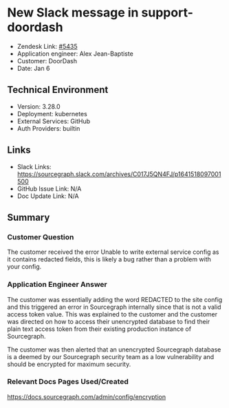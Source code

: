 
# New Slack message in support-doordash <!-- Ticket Title  Hint: include keywords to make it searchable -->

- Zendesk Link: [#5435](https://sourcegraph.zendesk.com/agent/tickets/5435)
- Application engineer: Alex Jean-Baptiste
- Customer: DoorDash <!-- Redact if this contains personally identifying information -->
- Date: Jan 6

<!-- Data populated from integration, speak to Ben Gordon or Michael Bali if not working -->
<!-- During Internal team trial, fill missing data manually (we are waiting for all data to sync) -->

## Technical Environment
- Version: 3.28.0​
- Deployment: kubernetes
- External Services: GitHub
- Auth Providers: builtin


## Links
<!-- Data for application engineer manual entry -->
- Slack Links: https://sourcegraph.slack.com/archives/C017J5QN4FJ/p1641518097001500
- GitHub Issue Link: N/A
- Doc Update Link: N/A

## Summary
### Customer Question

The customer received the error Unable to write external service config as it contains redacted fields, this is likely a bug rather than a problem with your config.

### Application Engineer Answer

The customer was essentially adding the word REDACTED to the site config and this triggered an error in Sourcegraph internally since that is not a valid access token value. This was explained to the customer and the customer was directed on how to access their unencrypted database to find their plain text access token from their existing production instance of Sourcegraph. 

The customer was then alerted that an unencrypted Sourcegraph database is a deemed by our Sourcegraph security team as a low vulnerability and should be encrypted for maximum security.

### Relevant Docs Pages Used/Created
https://docs.sourcegraph.com/admin/config/encryption

<!-- Once complete, upload a copy to https://github.com/sourcegraph/support-tools-internal/tree/main/resolved-tickets as a .md file -->
<!-- Name the file 5435.md -->
